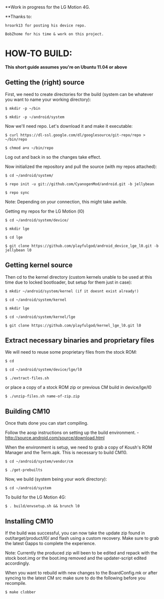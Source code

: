 **Work in progress for the LG Motion 4G.

**Thanks to:

    hroark13 for posting his device repo.

	BobZhome for his time & work on this project.



HOW-TO BUILD:
=============

**This short guide assumes you're on Ubuntu 11.04 or above**

Getting the (right) source
--------------------------

First, we need to create directories for the build (system can be whatever you want to name your working directory):

    $ mkdir -p ~/bin

    $ mkdir -p ~/android/system

Now we'll need repo. Let's download it and make it executable:

    $ curl https://dl-ssl.google.com/dl/googlesource/git-repo/repo > ~/bin/repo

    $ chmod a+x ~/bin/repo

Log out and back in so the changes take effect.

Now initialized the repository and pull the source (with my repos attached):

    $ cd ~/android/system/
    
    $ repo init -u git://github.com/CyanogenMod/android.git -b jellybean
    
    $ repo sync

Note: Depending on your connection, this might take awhile.

Getting my repos for the LG Motion (l0)
	
	$ cd ~/android/system/device/

	$ mkdir lge

	$ cd lge

	$ git clone https://github.com/playfulgod/android_device_lge_l0.git -b jellybean l0


Getting kernel source
---------------------

Then cd to the kernel directory (custom kernels unable to be used at this time due to locked bootloader, but setup for them just in case):

	$ mkdir ~/android/system/kernel (if it doesnt exist already!)

	$ cd ~/android/system/kernel

	$ mkdir lge

	$ cd ~/android/system/kernel/lge

	$ git clone https://github.com/playfulgod/kernel_lge_l0.git l0

Extract necessary binaries and proprietary files 
------------------------------------------------

We will need to reuse some proprietary files from the stock ROM:

    $ cd
    
    $ cd ~/android/system/device/lge/l0
    
    $ ./extract-files.sh

or place a copy of a stock ROM zip or previous CM build in device/lge/l0

	$ ./unzip-files.sh name-of-zip.zip

Building CM10
-------------
Once thats done you can start compiling.

Follow the aosp instructions on setting up the build environment. - http://source.android.com/source/download.html

When the environment is setup, we need to grab a copy of Koush's ROM Manager and the Term.apk. This is necessary to build CM10.

    $ cd ~/android/system/vendor/cm

    $ ./get-prebuilts

Now, we build (system being your work directory):

    $ cd ~/android/system

To build for the LG Motion 4G:
    
    $ . build/envsetup.sh && brunch l0


Installing CM10
---------------
If the build was successful, you can now take the update zip found in out/target/product/l0/ and flash using a custom recovery. Make sure to grab the latest Gapps to complete the experience.

Note: Currently the produced zip will been to be edited and repack with the stock boot.img or the boot.img removed and the updater-script edited accordingly.

When you want to rebuild with new changes to the BoardConfig.mk or after syncing to the latest CM src make sure to do the following before you recompile.

    $ make clobber



